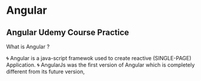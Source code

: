 # Angular
Angular Udemy Course Practice 
-----------------------------

What is Angular ?

🌀 Angular is a java-script framewok used to create reactive (SINGLE-PAGE) Application.
🌀 AngularJs was the first version of Angular which is completely different from its future version,




